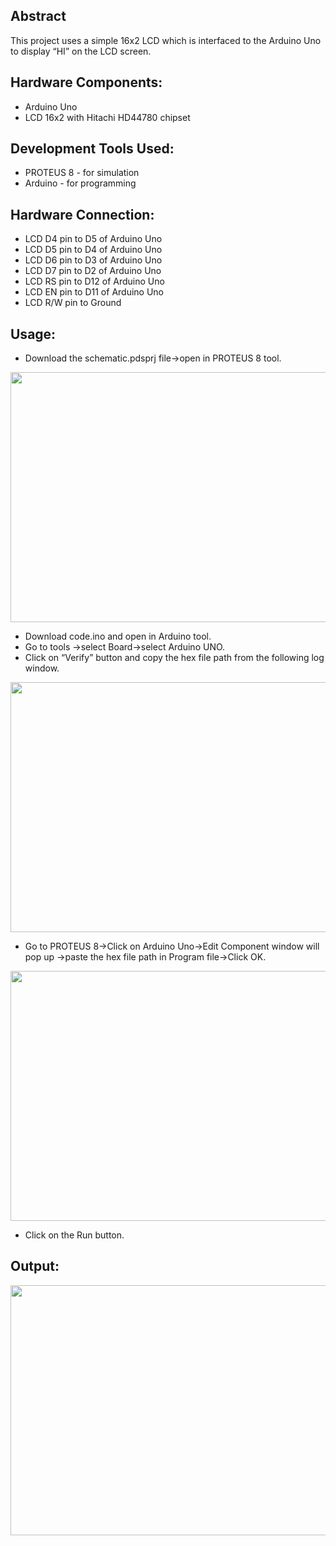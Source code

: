 ## Abstract

This project uses a simple 16x2 LCD which is interfaced to the Arduino Uno to display “HI” on the LCD screen.

## Hardware Components:

 - Arduino Uno
 - LCD 16x2 with Hitachi HD44780 chipset

## Development Tools Used:

 - PROTEUS 8 - for simulation
 - Arduino - for programming

## Hardware Connection:

 - LCD D4 pin to D5 of Arduino Uno
 - LCD D5 pin to D4 of Arduino Uno
 - LCD D6 pin to D3 of Arduino Uno
 - LCD D7 pin to D2 of Arduino Uno
 - LCD RS pin to D12 of Arduino Uno
 - LCD EN pin to D11 of Arduino Uno
 - LCD R/W pin to Ground

## Usage:

- Download the schematic.pdsprj file->open in PROTEUS 8 tool.

<img src=https://user-images.githubusercontent.com/84024571/132992641-86b9db0b-fd35-4664-9e29-aeab9d0ebd1d.PNG width="800" height="400">

- Download code.ino and open in Arduino tool.
- Go to tools ->select Board->select Arduino UNO.
- Click on “Verify” button and copy the hex file path from the following log window.

<img src=https://user-images.githubusercontent.com/84024571/132992915-45f3b0bf-37e7-4e0c-bc12-97f35ae2aa9b.PNG width="800" height="400">


- Go to PROTEUS 8->Click on Arduino Uno->Edit Component window will pop up ->paste the hex file path in Program file->Click OK.

<img src=https://user-images.githubusercontent.com/84024571/132992989-2161269d-0baf-4f56-9f3c-890b1d71bbe5.PNG width="800" height="400">

- Click on the Run button.


## Output:

<img src=https://user-images.githubusercontent.com/84024571/132993214-7ee41a31-3256-455c-ac43-4fb70d96169f.PNG width="800" height="400">






